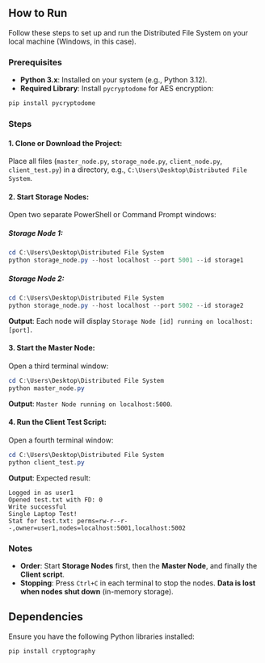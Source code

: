 
## How to Run

Follow these steps to set up and run the Distributed File System on your local machine (Windows, in this case).

### Prerequisites
- **Python 3.x**: Installed on your system (e.g., Python 3.12).
- **Required Library**: Install `pycryptodome` for AES encryption:

```bash
pip install pycryptodome
```

### Steps

#### 1. Clone or Download the Project:
Place all files (`master_node.py`, `storage_node.py`, `client_node.py`, `client_test.py`) in a directory, e.g., `C:\Users\Desktop\Distributed File System`.

#### 2. Start Storage Nodes:
Open two separate PowerShell or Command Prompt windows:

##### Storage Node 1:
```powershell
cd C:\Users\Desktop\Distributed File System
python storage_node.py --host localhost --port 5001 --id storage1
```

##### Storage Node 2:
```powershell
cd C:\Users\Desktop\Distributed File System
python storage_node.py --host localhost --port 5002 --id storage2
```

**Output**: Each node will display `Storage Node [id] running on localhost:[port]`.

#### 3. Start the Master Node:
Open a third terminal window:
```powershell
cd C:\Users\Desktop\Distributed File System
python master_node.py
```

**Output**: `Master Node running on localhost:5000`.

#### 4. Run the Client Test Script:
Open a fourth terminal window:
```powershell
cd C:\Users\Desktop\Distributed File System
python client_test.py
```

**Output**: Expected result:
```text
Logged in as user1
Opened test.txt with FD: 0
Write successful
Single Laptop Test!
Stat for test.txt: perms=rw-r--r--,owner=user1,nodes=localhost:5001,localhost:5002
```

### Notes
- **Order**: Start **Storage Nodes** first, then the **Master Node**, and finally the **Client script**.
- **Stopping**: Press `Ctrl+C` in each terminal to stop the nodes. **Data is lost when nodes shut down** (in-memory storage).

## Dependencies
Ensure you have the following Python libraries installed:
```sh
pip install cryptography
```


